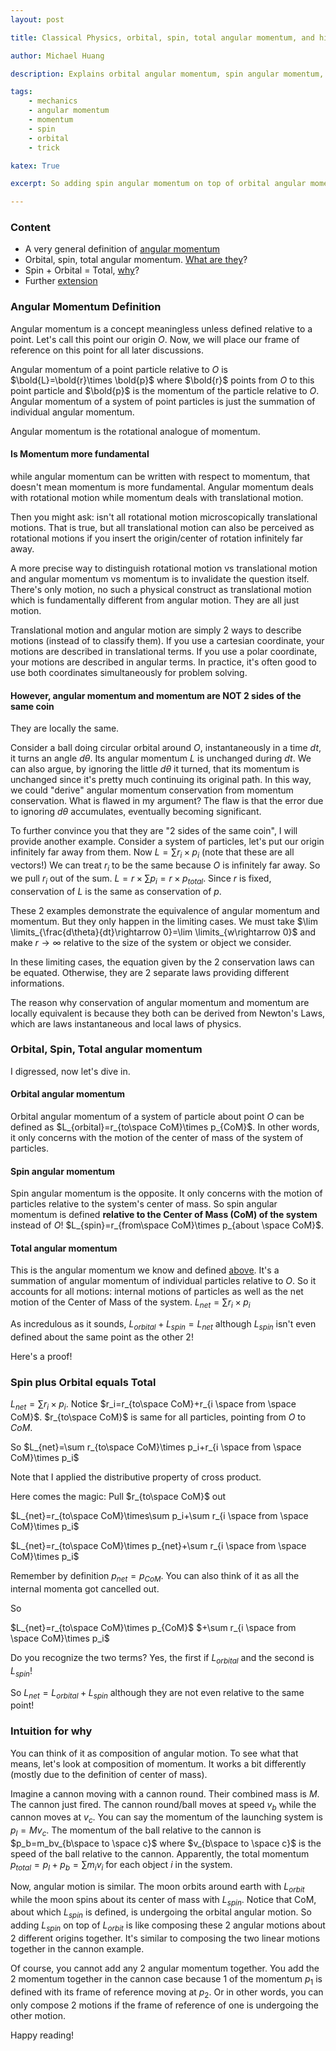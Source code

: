 ```yaml
---
layout: post

title: Classical Physics, orbital, spin, total angular momentum, and hidden tricks

author: Michael Huang

description: Explains orbital angular momentum, spin angular momentum, and total angular momentum. Proves spin + orbital = total.

tags:
    - mechanics
    - angular momentum
    - momentum
    - spin
    - orbital
    - trick

katex: True

excerpt: So adding spin angular momentum on top of orbital angular momentum is like composing these 2 angular motions about 2 different origins together...

---
```


### Content

* A very general definition of [angular momentum](#angular-momentum-definition)
* Orbital, spin, total angular momentum. [What are they](#orbital-spin-total-angular-momentum)?
* Spin + Orbital = Total, [why](#spin-plus-orbital-equals-total)?
* Further [extension](#intuition-for-why)



### Angular Momentum Definition

Angular momentum is a concept meaningless unless defined relative to a point. Let's call this point our origin $O$. Now, we will place our frame of reference on this point for all later discussions.

Angular momentum of a point particle relative to $O$ is $\bold{L}=\bold{r}\times \bold{p}$ where $\bold{r}$ points from $O$ to this point particle and $\bold{p}$ is the momentum of the particle relative to $O$.  Angular momentum of a system of point particles is just the summation of individual angular momentum.

Angular momentum is the rotational analogue of momentum.

#### Is Momentum more fundamental

while angular momentum can be written with respect to momentum, that doesn't mean momentum is more fundamental. Angular momentum deals with rotational motion while momentum deals with translational motion.

Then you might ask: isn't all rotational motion microscopically translational motions. That is true, but all translational motion can also be perceived as rotational motions if you insert the origin/center of rotation infinitely far away.

A more precise way to distinguish rotational motion vs translational motion and angular momentum vs momentum is to invalidate the question itself. There's only motion, no such a physical construct as translational motion which is fundamentally different from angular motion. They are all just motion.

Translational motion and angular motion are simply 2 ways to describe motions (instead of to classify them). If you use a cartesian coordinate, your motions are described in translational terms. If you use a polar coordinate, your motions are described in angular terms. In practice, it's often good to use both coordinates simultaneously for problem solving.

#### However, angular momentum and momentum are NOT 2 sides of the same coin

They are locally the same.

Consider a ball doing circular orbital around $O$, instantaneously in a time $dt$, it turns an angle $d\theta$. Its angular momentum $L$ is unchanged during $dt$. We can also argue, by ignoring the little $d\theta$ it turned, that its momentum is unchanged since it's pretty much continuing its original path. In this way, we could "derive" angular momentum conservation from momentum conservation. What is flawed in my argument? The flaw is that the error due to ignoring $d\theta$ accumulates, eventually becoming significant.

To further convince you that they are "2 sides of the same coin", I will provide another example. Consider a system of particles, let's put our origin infinitely far away from them. Now $L=\sum r_i\times p_i$ (note that these are all vectors!) We can treat $r_i$ to be the same because $O$ is infinitely far away. So we pull $r_i$ out of the sum. $L=r\times \sum p_i=r\times p_{total}$. Since $r$ is fixed, conservation of $L$ is the same as conservation of $p$.

These 2 examples demonstrate the equivalence of angular momentum and momentum. But they only happen in the limiting cases. We must take $\lim \limits_{\frac{d\theta}{dt}\rightarrow 0}=\lim \limits_{w\rightarrow 0}$ and make $r\rightarrow \infty$ relative to the size of the system or object we consider.

In these limiting cases, the equation given by the 2 conservation laws can be equated. Otherwise, they are 2 separate laws providing different informations.

The reason why conservation of angular momentum and momentum are locally equivalent is because they both can be derived from Newton's Laws, which are laws instantaneous and local laws of physics.

### Orbital, Spin, Total angular momentum

I digressed, now let's dive in.

#### Orbital angular momentum

Orbital angular momentum of a system of particle about point $O$ can be defined as $L_{orbital}=r_{to\space CoM}\times p_{CoM}$. In other words, it only concerns with the motion of the center of mass of the system of particles.

#### Spin angular momentum

Spin angular momentum is the opposite. It only concerns with the motion of particles relative to the system's center of mass. So spin angular momentum is defined **relative to the Center of Mass (CoM) of the system** instead of $O$! $L_{spin}=r_{from\space CoM}\times p_{about \space CoM}$.

#### Total angular momentum

This is the angular momentum we know and defined [above](#angular-momentum-definition). It's a summation of angular momentum of individual particles relative to $O$. So it accounts for all motions: internal motions of particles as well as the net motion of the Center of Mass of the system. $L_{net}=\sum r_i\times p_i$

As incredulous as it sounds, $L_{orbital}+L_{spin}=L_{net}$ although $L_{spin}$ isn't even defined about the same point as the other 2!

Here's a proof!

### Spin plus Orbital equals Total

$L_{net}=\sum r_i\times p_i$. Notice $r_i=r_{to\space CoM}+r_{i \space from \space CoM}$. $r_{to\space CoM}$ is same for all particles, pointing from $O$ to $CoM$.

So $L_{net}=\sum r_{to\space CoM}\times p_i+r_{i \space from \space CoM}\times p_i$

Note that I applied the distributive property of cross product.

Here comes the magic: Pull $r_{to\space CoM}$ out

$L_{net}=r_{to\space CoM}\times\sum p_i+\sum r_{i \space from \space CoM}\times p_i$

$L_{net}=r_{to\space CoM}\times p_{net}+\sum r_{i \space from \space CoM}\times p_i$

Remember by definition $p_{net}=p_{CoM}$. You can also think of it as all the internal momenta got cancelled out.

So

$L_{net}=r_{to\space CoM}\times p_{CoM}$
$+\sum r_{i \space from \space CoM}\times p_i$

Do you recognize the two terms? Yes, the first if $L_{orbital}$ and the second is $L_{spin}$!

So $L_{net}=L_{orbital}+L_{spin}$ although they are not even relative to the same point!

### Intuition for why

You can think of it as composition of angular motion. To see what that means, let's look at composition of momentum. It works a bit differently (mostly due to the definition of center of mass).

Imagine a cannon moving with a cannon round. Their combined mass is $M$. The cannon just fired. The cannon round/ball moves at speed $v_b$ while the cannon moves at $v_c$. You can say the momentum of the launching system is $p_l=Mv_c$. The momentum of the ball relative to the cannon is $p_b=m_bv_{b\space to \space c}$ where $v_{b\space to \space c}$ is the speed of the ball relative to the cannon. Apparently, the total momentum $p_{total}=p_l+p_b=\sum m_i v_i$ for each object $i$ in the system.

Now, angular motion is similar. The moon orbits around earth with $L_{orbit}$ while the moon spins about its center of mass with $L_{spin}$. Notice that CoM, about which $L_{spin}$ is defined, is undergoing the orbital angular motion. So adding $L_{spin}$ on top of $L_{orbit}$ is like composing these 2 angular motions about 2 different origins together. It's similar to composing the two linear motions together in the cannon example.

Of course, you cannot add any 2 angular momentum together. You add the 2 momentum together in the cannon case because 1 of the momentum $p_1$ is defined with its frame of reference moving at $p_2$. Or in other words, you can only compose 2 motions if the frame of reference of one is undergoing the other motion.





Happy reading!